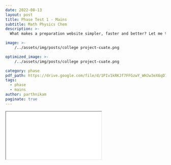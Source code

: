 ```yaml
---
date: 2022-08-13
layout: post
title: Phase Test 1 - Mains
subtitle: Math Physics Chem
description: >-
  What makes a preparation website simpler, faster and better? Let me tell you ... 

image: >-
    /../assets/img/posts/college project-cuate.png

optimized_image: >-
    /../assets/img/posts/college project-cuate.png

category: phase 
pdf_path: https://drive.google.com/file/d/1PIv1kRKJf7FFGzwY_WHJw3eX6qD7o0lT/preview?usp=drive_link
tags:
  - phase
  - mains
author: parthnikam
paginate: true
---
```


<iframe class="embed-pdf" src="{{ page.pdf_path }}#toolbar=0" seamless="seamless" scrolling="no" style="overflow:hidden"></iframe>



